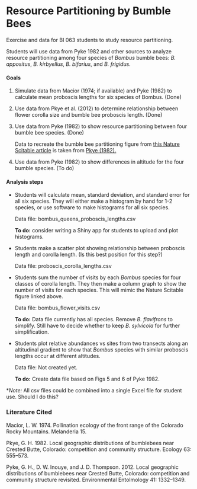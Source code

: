 # Resource Partitioning by Bumble Bees

Exercise and data for BI 063 students to study resource partitioning.

Students will use data from Pyke 1982 and other sources to analyze resource partitioning among four species of *Bombus* bumble bees: *B. appositus*, *B. kirbyellus*, *B. bifarius*, and *B. frigidus*.


#### Goals
1. Simulate data from Macior (1974; if available) and Pyke (1982) to calculate mean proboscis lengths for six species of Bombus. (Done)
	

1. Use data from Pkye et al. (2012) to determine relationship between flower corolla size and bumble bee proboscis length.  (Done)

3. Use data from Pyke (1982) to show resource partitioning between four bumble bee species. (Done)

	Data to recreate the bumble bee partitioning figure from [this Nature Scitable article](https://www.nature.com/scitable/knowledge/library/resource-partitioning-and-why-it-matters-17362658/) is taken from [Pkye (1982).](https://www.jstor.org/stable/1938970)

4. Use data from Pyke (1982) to show differences in altitude for the four bumble species. (To do)

#### Analysis steps

* Students will calculate mean, standard deviation, and standard error for all six species. They will either make a histogram by hand for 1-2 species, or use software to make histograms for all six species.

	Data file: bombus\_queens\_proboscis\_lengths.csv
	
	**To do:** consider writing a Shiny app for students to upload and plot histograms.
	
* Students make a scatter plot showing relationship between proboscis length and corolla length. (Is this best position for this step?)

	Data file: proboscis\_corolla\_lengths.csv
	
* Students sum the number of visits by each *Bombus* species for four classes of corolla length. They then make a column graph to show the number of visits for each species. This will mimic the Nature Scitable figure linked above. 

	Data file: bombus\_flower\_visits.csv
	
	**To do:** Data file currently has all species. Remove *B. flavifrons* to simplify. Still have to decide whether to keep *B. sylvicola* for further simplification. 

*	Students plot relative abundances vs sites from two transects along an altitudinal gradient to show that *Bombus* species with similar proboscis lengths occur at different altitudes.

	Data file: Not created yet.
	
	**To do:** Create data file based on Figs 5 and 6 of Pyke 1982.
	
**Note:* All csv files could be combined into a single Excel file for student use. Should I do this?

### Literature Cited

Macior, L. W. 1974. Pollination ecology of the front range of the Colorado Rocky Mountains. Melanderia 15.

Pkye, G. H. 1982. Local geographic distributions of bumblebees near Crested Butte, Colorado: competition and community structure. Ecology 63: 555–573.

Pyke, G. H., D. W. Inouye, and J. D. Thompson. 2012. Local geographic distributions of bumblebees near Crested Butte, Colorado: competition and community structure revisited. Environmental Entolmology 41: 1332–1349. 